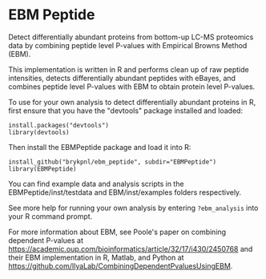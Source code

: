 # EBM Peptide

Detect differentially abundant proteins from bottom-up LC-MS proteomics data by combining peptide level P-values with Empirical Browns Method (EBM).

This implementation is written in R and performs clean up of raw peptide intensities, detects differentially abundant peptides with eBayes, and combines peptide level P-values with EBM to obtain protein level P-values.

To use for your own analysis to detect differentially abundant proteins in R, first ensure that you have the "devtools" package installed and loaded:
```
install.packages("devtools")
library(devtools)
```

Then install the EBMPeptide package and load it into R:
```
install_github("brykpnl/ebm_peptide", subdir="EBMPeptide")
library(EBMPeptide)
```

You can find example data and analysis scripts in the EBMPeptide/inst/testdata and EBM/inst/examples folders respectively.

See more help for running your own analysis by entering ```?ebm_analysis``` into your R command prompt.

For more information about EBM, see Poole's paper on combining dependent P-values at https://academic.oup.com/bioinformatics/article/32/17/i430/2450768 and their EBM implementation in R, Matlab, and Python at https://github.com/IlyaLab/CombiningDependentPvaluesUsingEBM.
